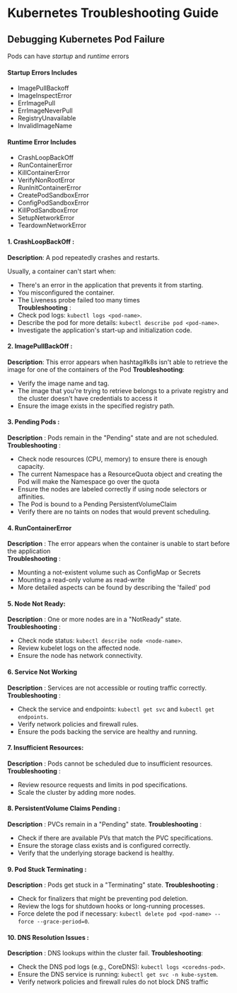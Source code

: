 # Kubernetes Troubleshooting Guide

## Debugging Kubernetes Pod Failure
Pods can have _startup_ and _runtime_ errors

#### Startup Errors Includes
- ImagePullBackoff
- ImageInspectError
- ErrImagePull
- ErrImageNeverPull
- RegistryUnavailable
- InvalidImageName

#### Runtime Error Includes
- CrashLoopBackOff
- RunContainerError
- KillContainerError
- VerifyNonRootError
- RunInitContainerError
- CreatePodSandboxError
- ConfigPodSandboxError
- KillPodSandboxError
- SetupNetworkError
- TeardownNetworkError


#### 1. CrashLoopBackOff :
**Description**: A pod repeatedly crashes and restarts.

Usually, a container can't start when:
- There's an error in the application that prevents it from starting.
- You misconfigured the container.
- The Liveness probe failed too many times<br/>
**Troubleshooting** :
- Check pod logs: `kubectl logs <pod-name>`.
- Describe the pod for more details: `kubectl describe pod <pod-name>`.
- Investigate the application's start-up and initialization code.

#### 2. ImagePullBackOff :
**Description**: This error appears when hashtag#k8s isn't able to retrieve the image for one of the containers of the Pod
**Troubleshooting**:
- Verify the image name and tag.
- The image that you're trying to retrieve belongs to a private registry and the cluster doesn't have credentials to access it
- Ensure the image exists in the specified registry path.

#### 3. Pending Pods :
**Description** : Pods remain in the "Pending" state and are not scheduled. <br/>
**Troubleshooting** :
- Check node resources (CPU, memory) to ensure there is enough capacity.
- The current Namespace has a ResourceQuota object and creating the Pod will make the Namespace go over the quota
- Ensure the nodes are labeled correctly if using node selectors or affinities.
- The Pod is bound to a Pending PersistentVolumeClaim
- Verify there are no taints on nodes that would prevent scheduling.

#### 4. RunContainerError
**Description** : The error appears when the container is unable to start before the application<br/>
**Troubleshooting** :
- Mounting a not-existent volume such as ConfigMap or Secrets
- Mounting a read-only volume as read-write
- More detailed aspects can be found by describing the 'failed' pod

#### 5. Node Not Ready:
**Description** : One or more nodes are in a "NotReady" state.<br/>
**Troubleshooting** :
- Check node status: `kubectl describe node <node-name>`.
- Review kubelet logs on the affected node.
- Ensure the node has network connectivity.

#### 6. Service Not Working
**Description** : Services are not accessible or routing traffic correctly.<br/>
**Troubleshooting** :
- Check the service and endpoints: `kubectl get svc` and `kubectl get endpoints`.
- Verify network policies and firewall rules.
- Ensure the pods backing the service are healthy and running.

#### 7. Insufficient Resources:
**Description** : Pods cannot be scheduled due to insufficient resources.<br/>
**Troubleshooting** :
- Review resource requests and limits in pod specifications.
- Scale the cluster by adding more nodes.

#### 8. PersistentVolume Claims Pending :
**Description** : PVCs remain in a "Pending" state.
**Troubleshooting** :
- Check if there are available PVs that match the PVC specifications.
- Ensure the storage class exists and is configured correctly.
- Verify that the underlying storage backend is healthy.

#### 9. Pod Stuck Terminating :
**Description** : Pods get stuck in a "Terminating" state.
**Troubleshooting** :
- Check for finalizers that might be preventing pod deletion.
- Review the logs for shutdown hooks or long-running processes.
- Force delete the pod if necessary: `kubectl delete pod <pod-name> --force --grace-period=0`.

#### 10. DNS Resolution Issues :
**Description** : DNS lookups within the cluster fail.
**Troubleshooting**:
- Check the DNS pod logs (e.g., CoreDNS): `kubectl logs <coredns-pod>`.
- Ensure the DNS service is running: `kubectl get svc -n kube-system`.
- Verify network policies and firewall rules do not block DNS traffic
